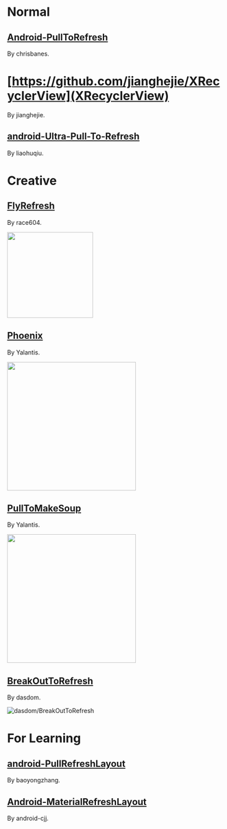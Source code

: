 # Normal

## [Android-PullToRefresh](https://github.com/chrisbanes/Android-PullToRefresh)

By chrisbanes.

# [https://github.com/jianghejie/XRecyclerView](XRecyclerView)

By jianghejie.

## [android-Ultra-Pull-To-Refresh](https://github.com/liaohuqiu/android-Ultra-Pull-To-Refresh)

By liaohuqiu.

# Creative

## [FlyRefresh](https://github.com/race604/FlyRefresh)

By race604.

<img src="https://github.com/race604/FlyRefresh/blob/master/images/flyrefresh.gif" width="200"/>

## [Phoenix](https://github.com/Yalantis/Phoenix)

By Yalantis.

<img src="https://camo.githubusercontent.com/d406ac5a03a2b1fa5cf41fadc8d2408cb8709bdc/68747470733a2f2f6431337961637572716a676172612e636c6f756466726f6e742e6e65742f75736572732f3132353035362f73637265656e73686f74732f313635303331372f7265616c6573746174652d70756c6c5f312d322d332e676966" height="300"/>

## [PullToMakeSoup](https://github.com/Yalantis/PullToMakeSoup)

By Yalantis.

<img src="https://raw.githubusercontent.com/Yalantis/PullToMakeSoup/master/PullToMakeSoupDemo/Resouces/recipe-finder.gif" height="300"/>

## [BreakOutToRefresh](https://github.com/dasdom/BreakOutToRefresh)

By dasdom.

![dasdom/BreakOutToRefresh](https://raw.githubusercontent.com/dasdom/BreakOutToRefresh/master/Example/PullToRefreshDemo/what.gif)

# For Learning

## [android-PullRefreshLayout](https://github.com/baoyongzhang/android-PullRefreshLayout)

By baoyongzhang.

## [Android-MaterialRefreshLayout](https://github.com/android-cjj/Android-MaterialRefreshLayout)

By android-cjj.

